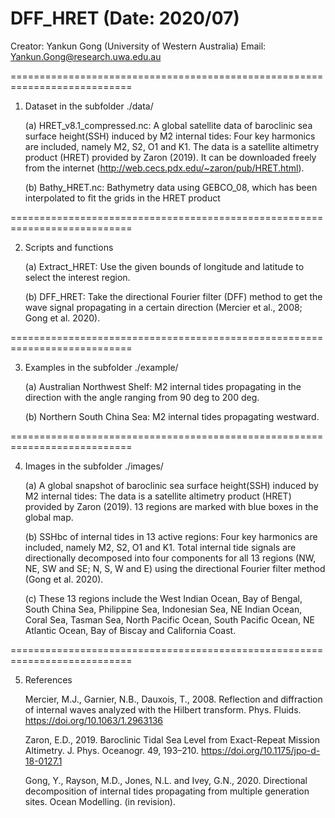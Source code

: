 # DFF_HRET (Date: 2020/07) 
 Creator: Yankun Gong (University of Western Australia)
 Email:  Yankun.Gong@research.uwa.edu.au

===========================================================================

1. Dataset in the subfolder ./data/

     (a) HRET_v8.1_compressed.nc:
	 A global satellite data of baroclinic sea surface height(SSH) induced by M2 internal tides:
	 Four key harmonics are included, namely M2, S2, O1 and K1.
   	 The data is a satellite altimetry product (HRET) provided by Zaron (2019).
	 It can be downloaded freely from the internet (http://web.cecs.pdx.edu/~zaron/pub/HRET.html).
			
     (b) Bathy_HRET.nc:
	 Bathymetry data using GEBCO_08, which has been interpolated to fit the grids in the HRET product
	        	   
===========================================================================

2. Scripts and functions

     (a) Extract_HRET:
         Use the given bounds of longitude and latitude to select the interest region. 	 
	   
     (b) DFF_HRET:
         Take the directional Fourier filter (DFF) method to get the wave signal propagating in a certain direction
         (Mercier et al., 2008; Gong et al. 2020).
		 
===========================================================================

3. Examples in the subfolder ./example/
    
     (a) Australian Northwest Shelf: 
         M2 internal tides propagating in the direction with the angle ranging from 90 deg to 200 deg.
	 
     (b) Northern South China Sea: 
         M2 internal tides propagating westward.

===========================================================================

4. Images in the subfolder ./images/
		 
     (a) A global snapshot of baroclinic sea surface height(SSH) induced by M2 internal tides:
   	 The data is a satellite altimetry product (HRET) provided by Zaron (2019).
         13 regions are marked with blue boxes in the global map. 
		 
     (b) SSHbc of internal tides in 13 active regions: 
	 Four key harmonics are included, namely M2, S2, O1 and K1.
         Total internal tide signals are directionally decomposed into four components for all 13 regions 
         (NW, NE, SW and SE; N, S, W and E) using the directional Fourier filter method (Gong et al. 2020).
		 
     (c) These 13 regions include the West Indian Ocean, Bay of Bengal, South China Sea, Philippine Sea, Indonesian Sea, NE Indian Ocean, Coral Sea, Tasman Sea, North Pacific Ocean, South Pacific Ocean, NE Atlantic Ocean, Bay of Biscay and California Coast. 	
		 
===========================================================================

5. References

    Mercier, M.J., Garnier, N.B., Dauxois, T., 2008. Reflection and diffraction of internal waves analyzed with the Hilbert transform. 
      Phys. Fluids. https://doi.org/10.1063/1.2963136
	  
    Zaron, E.D., 2019. Baroclinic Tidal Sea Level from Exact-Repeat Mission Altimetry. 
      J. Phys. Oceanogr. 49, 193–210. https://doi.org/10.1175/jpo-d-18-0127.1

    Gong, Y., Rayson, M.D., Jones, N.L. and Ivey, G.N., 2020. Directional decomposition of internal tides propagating from multiple generation sites.
      Ocean Modelling. (in revision). 
